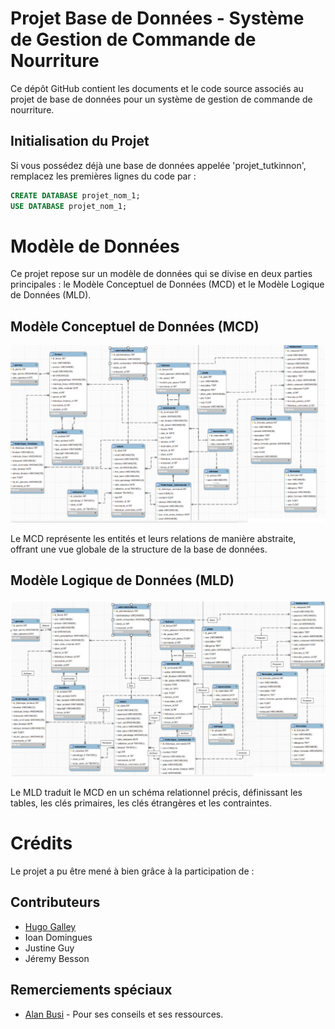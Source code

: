 # Projet Base de Données - Système de Gestion de Commande de Nourriture

Ce dépôt GitHub contient les documents et le code source associés au projet de base de données pour un système de gestion de commande de nourriture.

## Initialisation du Projet

Si vous possédez déjà une base de données appelée 'projet_tutkinnon', remplacez les premières lignes du code par :


```sql
CREATE DATABASE projet_nom_1;
USE DATABASE projet_nom_1;
```
# Modèle de Données

Ce projet repose sur un modèle de données qui se divise en deux parties principales : le Modèle Conceptuel de Données (MCD) et le Modèle Logique de Données (MLD).

## Modèle Conceptuel de Données (MCD)

![Modèle Conceptuel de Données (MCD)](src_img/MLD-1.png)

Le MCD représente les entités et leurs relations de manière abstraite, offrant une vue globale de la structure de la base de données.

## Modèle Logique de Données (MLD)

![Modèle Logique de Données (MLD)](src_img/MCD-1.png)

Le MLD traduit le MCD en un schéma relationnel précis, définissant les tables, les clés primaires, les clés étrangères et les contraintes.




# Crédits

Le projet a pu être mené à bien grâce à la participation de :

## Contributeurs

- [Hugo Galley](https://github.com/Hugo-Galley)
- Ioan Domingues
- Justine Guy
- Jéremy Besson

## Remerciements spéciaux

- [Alan Busi](https://github.com/nom-de-la-personne-ou-organisation](https://github.com/AllanBUSI)) - Pour ses conseils et ses ressources.

